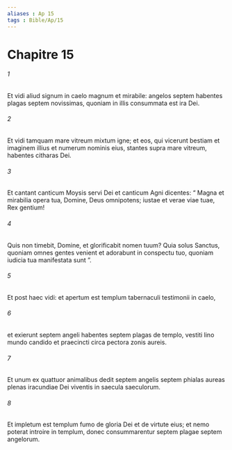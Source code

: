 ```yaml
---
aliases : Ap 15
tags : Bible/Ap/15
---
```


# Chapitre 15

###### 1
Et vidi aliud signum in caelo magnum et mirabile: angelos septem habentes plagas septem novissimas, quoniam in illis consummata est ira Dei.
###### 2
Et vidi tamquam mare vitreum mixtum igne; et eos, qui vicerunt bestiam et imaginem illius et numerum nominis eius, stantes supra mare vitreum, habentes citharas Dei. 
###### 3
Et cantant canticum Moysis servi Dei et canticum Agni dicentes: “ Magna et mirabilia opera tua, Domine, Deus omnipotens; iustae et verae viae tuae, Rex gentium!
###### 4
Quis non timebit, Domine, et glorificabit nomen tuum? Quia solus Sanctus, quoniam omnes gentes venient et adorabunt in conspectu tuo, quoniam iudicia tua manifestata sunt ”.
###### 5
Et post haec vidi: et apertum est templum tabernaculi testimonii in caelo, 
###### 6
et exierunt septem angeli habentes septem plagas de templo, vestiti lino mundo candido et praecincti circa pectora zonis aureis. 
###### 7
Et unum ex quattuor animalibus dedit septem angelis septem phialas aureas plenas iracundiae Dei viventis in saecula saeculorum. 
###### 8
Et impletum est templum fumo de gloria Dei et de virtute eius; et nemo poterat introire in templum, donec consummarentur septem plagae septem angelorum.
